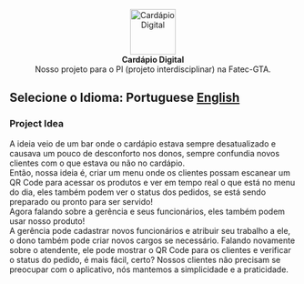 <p align="center">
    <img src="https://user-images.githubusercontent.com/84989572/185191979-be0aa776-c3c8-43bb-8623-8ac7f6dac4c8.svg" alt="Cardápio Digital" height="80"/>
    <br />
    <strong>Cardápio Digital</strong>
    <br />
    Nosso projeto para o PI (projeto interdisciplinar) na Fatec-GTA.
</p>

## Selecione o Idioma: **Portuguese** [English](https://github.com/JosimarBazilio/cardapio-digital-front/blob/main/README.md)



### Project Idea

A ideia veio de um bar onde o cardápio estava sempre desatualizado e causava um pouco de desconforto nos donos,
sempre confundia novos clientes com o que estava ou não no cardápio.
<br>
Então, nossa ideia é, criar um menu onde os clientes possam escanear um QR Code para acessar os produtos e ver em tempo
real o que está
no menu do dia, eles também podem ver o status dos pedidos, se está sendo preparado ou pronto para ser servido!
<br>
Agora falando sobre a gerência e seus funcionários, eles também podem usar nosso produto!
<br>
A gerência pode cadastrar novos funcionários e atribuir seu trabalho a ele, o dono também pode criar novos cargos se
necessário.
Falando novamente sobre o atendente, ele pode mostrar o QR Code para os clientes e verificar o status do pedido, é mais
fácil,
certo? Nossos clientes não precisam se preocupar com o aplicativo, nós mantemos a simplicidade e a praticidade.

